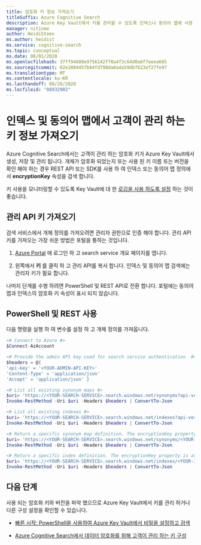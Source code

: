```yaml
---
title: 암호화 키 정보 가져오기
titleSuffix: Azure Cognitive Search
description: Azure Key Vault에서 키를 관리할 수 있도록 인덱스나 동의어 맵에 사용 되는 암호화 키 이름 및 버전을 검색 합니다.
manager: nitinme
author: HeidiSteen
ms.author: heidist
ms.service: cognitive-search
ms.topic: conceptual
ms.date: 08/01/2020
ms.openlocfilehash: 37ff94608e9756142f70a4f3c64d0a6f7eeea685
ms.sourcegitcommit: 62e1884457b64fd798da8ada59dbf623ef27fe97
ms.translationtype: MT
ms.contentlocale: ko-KR
ms.lasthandoff: 08/26/2020
ms.locfileid: "88932902"
---
```

# <a name="get-customer-managed-key-information-from-indexes-and-synonym-maps"></a>인덱스 및 동의어 맵에서 고객이 관리 하는 키 정보 가져오기

Azure Cognitive Search에서는 고객이 관리 하는 암호화 키가 Azure Key Vault에서 생성, 저장 및 관리 됩니다. 개체가 암호화 되었는지 또는 사용 된 키 이름 또는 버전을 확인 해야 하는 경우 REST API 또는 SDK를 사용 하 여 인덱스 또는 동의어 맵 정의에서 **encryptionKey** 속성을 검색 합니다. 

키 사용을 모니터링할 수 있도록 Key Vault에 대 한 [로깅을 사용 하도록 설정](../key-vault/general/logging.md) 하는 것이 좋습니다.

## <a name="get-the-admin-api-key"></a>관리 API 키 가져오기

검색 서비스에서 개체 정의를 가져오려면 관리자 권한으로 인증 해야 합니다. 관리 API 키를 가져오는 가장 쉬운 방법은 포털을 통하는 것입니다.

1. [Azure Portal](https://portal.azure.com/) 에 로그인 하 고 search service 개요 페이지를 엽니다.

1. 왼쪽에서 **키** 를 클릭 하 고 관리 API를 복사 합니다. 인덱스 및 동의어 맵 검색에는 관리자 키가 필요 합니다.

나머지 단계를 수행 하려면 PowerShell 및 REST API로 전환 합니다. 포털에는 동의어 맵과 인덱스의 암호화 키 속성이 표시 되지 않습니다.

## <a name="use-powershell-and-rest"></a>PowerShell 및 REST 사용

다음 명령을 실행 하 여 변수를 설정 하 고 개체 정의를 가져옵니다.

```powershell
<# Connect to Azure #>
$Connect-AzAccount

<# Provide the admin API key used for search service authentication  #>
$headers = @{
'api-key' = '<YOUR-ADMIN-API-KEY>'
'Content-Type' = 'application/json'
'Accept' = 'application/json' }

<# List all existing synonym maps #>
$uri= 'https://<YOUR-SEARCH-SERVICE>.search.windows.net/synonyms?api-version=2020-06-30&$select=name'
Invoke-RestMethod -Uri $uri -Headers $headers | ConvertTo-Json

<# List all existing indexes #>
$uri= 'https://<YOUR-SEARCH-SERVICE>.search.windows.net/indexes?api-version=2020-06-30&$select=name'
Invoke-RestMethod -Uri $uri -Headers $headers | ConvertTo-Json

<# Return a specific synonym map definition. The encryptionKey property is at the end #>
$uri= 'https://<YOUR-SEARCH-SERVICE>.search.windows.net/synonyms/<YOUR-SYNONYM-MAP-NAME>?api-version=2020-06-30'
Invoke-RestMethod -Uri $uri -Headers $headers | ConvertTo-Json

<# Return a specific index definition. The encryptionKey property is at the end #>
$uri= 'https://<YOUR-SEARCH-SERVICE>.search.windows.net/indexes/<YOUR-INDEX-NAME>?api-version=2020-06-30'
Invoke-RestMethod -Uri $uri -Headers $headers | ConvertTo-Json
```

## <a name="next-steps"></a>다음 단계

사용 되는 암호화 키와 버전을 파악 했으므로 Azure Key Vault에서 키를 관리 하거나 다른 구성 설정을 확인할 수 있습니다.

+ [빠른 시작: PowerShell을 사용하여 Azure Key Vault에서 비밀을 설정하고 검색](../key-vault/secrets/quick-create-powershell.md)

+ [Azure Cognitive Search에서 데이터 암호화를 위해 고객이 관리 하는 키 구성](search-security-manage-encryption-keys.md)